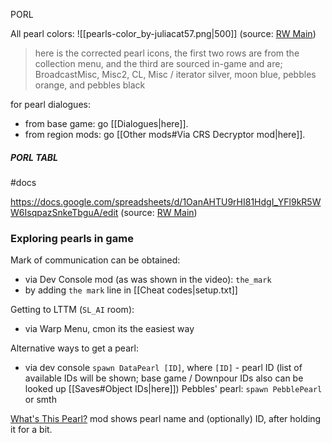 PORL

All pearl colors: 
![[pearls-color_by-juliacat57.png|500]]
(source: [RW Main](https://discord.com/channels/291184728944410624/296133304632213504/1113315552434323498))  
> here is the corrected pearl icons, the first two rows are from the collection menu, and the third are sourced in-game and are; BroadcastMisc, Misc2, CL, Misc / iterator silver, moon blue, pebbles orange, and pebbles black

for pearl dialogues:
- from base game: go [[Dialogues|here]].  
- from region mods: go [[Other mods#Via CRS Decryptor mod|here]].

##### PORL TABL  
#docs  

https://docs.google.com/spreadsheets/d/1OanAHTU9rHI81HdgI_YFl9kR5WW6IsqpazSnkeTbguA/edit
(source: [RW Main](https://discord.com/channels/291184728944410624/296133304632213504/1111342813964161035))  

### Exploring pearls in game
Mark of communication can be obtained:
- via Dev Console mod (as was shown in the video): `the_mark`
- by adding `the mark` line in [[Cheat codes|setup.txt]]

Getting to LTTM (`SL_AI` room):
- via Warp Menu, cmon its the easiest way

Alternative ways to get a pearl:
- via dev console
`spawn DataPearl [ID]`, where `[ID]` - pearl ID (list of available IDs will be shown; base game / Downpour IDs also can be looked up [[Saves#Object IDs|here]])
Pebbles' pearl:
`spawn PebblePearl` or smth

[What's This Pearl?](https://steamcommunity.com/sharedfiles/filedetails/?id=3428753018) mod shows pearl name and (optionally) ID, after holding it for a bit.
